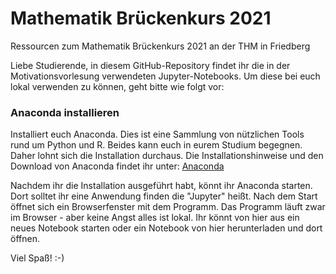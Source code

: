 # Mathematik Brückenkurs 2021
Ressourcen zum Mathematik Brückenkurs 2021 an der THM in Friedberg

Liebe Studierende, 
in diesem GitHub-Repository findet ihr die in der Motivationsvorlesung verwendeten Jupyter-Notebooks. Um diese bei euch lokal verwenden zu können, geht bitte wie folgt vor:

### Anaconda installieren
Installiert euch Anaconda. Dies ist eine Sammlung von nützlichen Tools rund um Python und R. Beides kann euch in eurem Studium begegnen. Daher lohnt sich die Installation durchaus. Die Installationshinweise und den Download von Anaconda findet ihr unter: 
[Anaconda](https://www.anaconda.com/products/individual-d#Downloads)

Nachdem ihr die Installation ausgeführt habt, könnt ihr Anaconda starten. Dort solltet ihr eine Anwendung finden die "Jupyter" heißt. Nach dem Start öffnet sich ein Browserfenster mit dem Programm. Das Programm läuft zwar im Browser - aber keine Angst alles ist lokal. Ihr könnt von hier aus ein neues Notebook starten oder ein Notebook von hier herunterladen und dort öffnen. 

Viel Spaß! :-)
